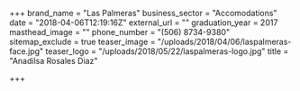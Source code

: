 +++
brand_name = "Las Palmeras"
business_sector = "Accomodations"
date = "2018-04-06T12:19:16Z"
external_url = ""
graduation_year = 2017
masthead_image = ""
phone_number = "(506) 8734-9380"
sitemap_exclude = true
teaser_image = "/uploads/2018/04/06/laspalmeras-face.jpg"
teaser_logo = "/uploads/2018/05/22/laspalmeras-logo.jpg"
title = "Anadilsa Rosales Diaz"

+++
